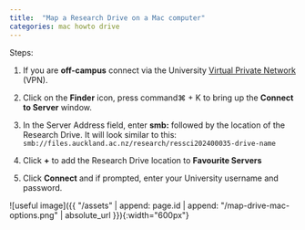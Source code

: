 ```yaml
---
title:  "Map a Research Drive on a Mac computer"
categories: mac howto drive
---
```


Steps:
1. If you are **off-campus** connect via the University [Virtual Private Network](https://www.auckland.ac.nz/en/students/academic-information/postgraduate-students/postgraduate/postgraduate-support-and-services/vpn-service.html) (VPN). 

2. Click on the **Finder** icon, press command⌘ + K to bring up the **Connect to Server** window. 

3. In the Server Address field, enter **smb:** followed by the location of the Research Drive. It will look similar to this:  
`smb://files.auckland.ac.nz/research/ressci202400035-drive-name`

4. Click **+** to add the Research Drive location to **Favourite Servers** 

5. Click **Connect** and if prompted, enter your University username and password. 


![useful image]({{ "/assets" | append: page.id | append: "/map-drive-mac-options.png" | absolute_url }}){:width="600px"}